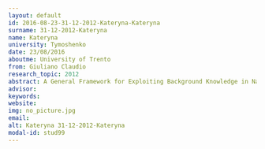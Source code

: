 ```yaml
---
layout: default 
id: 2016-08-23-31-12-2012-Kateryna-Kateryna
surname: 31-12-2012-Kateryna
name: Kateryna
university: Tymoshenko
date: 23/08/2016
aboutme: University of Trento
from: Giuliano Claudio
research_topic: 2012
abstract: A General Framework for Exploiting Background Knowledge in Natural Language Processing
advisor: 
keywords: 
website: 
img: no_picture.jpg
email: 
alt: Kateryna 31-12-2012-Kateryna
modal-id: stud99
---
```

